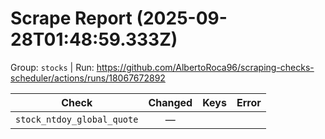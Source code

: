 # Scrape Report (2025-09-28T01:48:59.333Z)

Group: `stocks`  |  Run: https://github.com/AlbertoRoca96/scraping-checks-scheduler/actions/runs/18067672892

| Check | Changed | Keys | Error |
|---|:---:|:--|:--|
| `stock_ntdoy_global_quote` | — |  |  |
